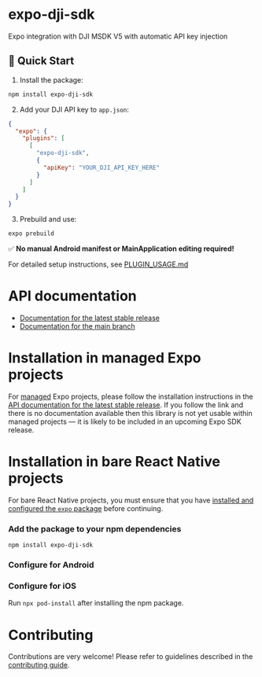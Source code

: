 # expo-dji-sdk

Expo integration with DJI MSDK V5 with automatic API key injection

## 🚀 Quick Start

1. Install the package:
```bash
npm install expo-dji-sdk
```

2. Add your DJI API key to `app.json`:
```json
{
  "expo": {
    "plugins": [
      [
        "expo-dji-sdk", 
        { 
          "apiKey": "YOUR_DJI_API_KEY_HERE" 
        }
      ]
    ]
  }
}
```

3. Prebuild and use:
```bash
expo prebuild
```

✅ **No manual Android manifest or MainApplication editing required!**

For detailed setup instructions, see [PLUGIN_USAGE.md](./PLUGIN_USAGE.md)

# API documentation

- [Documentation for the latest stable release](https://docs.expo.dev/versions/latest/sdk/dji-sdk/)
- [Documentation for the main branch](https://docs.expo.dev/versions/unversioned/sdk/dji-sdk/)

# Installation in managed Expo projects

For [managed](https://docs.expo.dev/archive/managed-vs-bare/) Expo projects, please follow the installation instructions in the [API documentation for the latest stable release](#api-documentation). If you follow the link and there is no documentation available then this library is not yet usable within managed projects &mdash; it is likely to be included in an upcoming Expo SDK release.

# Installation in bare React Native projects

For bare React Native projects, you must ensure that you have [installed and configured the `expo` package](https://docs.expo.dev/bare/installing-expo-modules/) before continuing.

### Add the package to your npm dependencies

```
npm install expo-dji-sdk
```

### Configure for Android




### Configure for iOS

Run `npx pod-install` after installing the npm package.

# Contributing

Contributions are very welcome! Please refer to guidelines described in the [contributing guide]( https://github.com/expo/expo#contributing).
